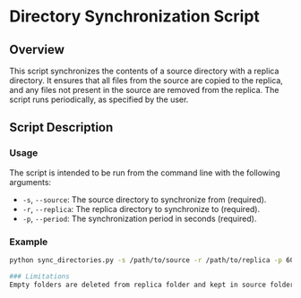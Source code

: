 # Directory Synchronization Script

## Overview

This script synchronizes the contents of a source directory with a replica directory. It ensures that all files from the source are copied to the replica, and any files not present in the source are removed from the replica. The script runs periodically, as specified by the user.

## Script Description

### Usage

The script is intended to be run from the command line with the following arguments:
- `-s`, `--source`: The source directory to synchronize from (required).
- `-r`, `--replica`: The replica directory to synchronize to (required).
- `-p`, `--period`: The synchronization period in seconds (required).

### Example

```sh
python sync_directories.py -s /path/to/source -r /path/to/replica -p 60

### Limitations
Empty folders are deleted from replica folder and kept in source folder.

